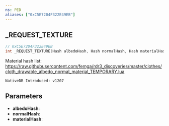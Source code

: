 ```yaml
---
ns: PED
aliases: ["0xC5E7204F322E49EB"]
---
```

## _REQUEST_TEXTURE

```c
// 0xC5E7204F322E49EB
int _REQUEST_TEXTURE(Hash albedoHash, Hash normalHash, Hash materialHash);
```

Material hash list: https://raw.githubusercontent.com/femga/rdr3_discoveries/master/clothes/cloth_drawable_albedo_normal_material_TEMPORARY.lua

```
NativeDB Introduced: v1207
```

## Parameters
* **albedoHash**:
* **normalHash**:
* **materialHash**:
